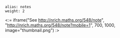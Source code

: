 ````
alias: notes
weight: 2
````

<:= iframe("See http://nrich.maths.org/548/note", "http://nrich.maths.org/548/note?mobile=1", 700, 1000, image="thumbnail.png") :>